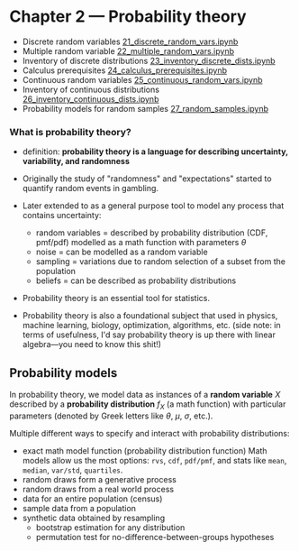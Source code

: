 # Chapter 2 — Probability theory

- Discrete random variables [21_discrete_random_vars.ipynb](./21_discrete_random_vars.ipynb)
- Multiple random variable [22_multiple_random_vars.ipynb](./22_multiple_random_vars.ipynb)
- Inventory of discrete distributions [23_inventory_discrete_dists.ipynb](./23_inventory_discrete_dists.ipynb)
- Calculus prerequisites [24_calculus_prerequisites.ipynb](./24_calculus_prerequisites.ipynb)
- Continuous random variables [25_continuous_random_vars.ipynb](./25_continuous_random_vars.ipynb)
- Inventory of continuous distributions [26_inventory_continuous_dists.ipynb](./26_inventory_continuous_dists.ipynb)
- Probability models for random samples [27_random_samples.ipynb](./27_random_samples.ipynb)




### What is probability theory?

- definition: **probability theory is a language for describing uncertainty, variability, and randomness**

- Originally the study of "randomness" and "expectations" started to quantify random events in gambling.

- Later extended to as a general purpose tool to model any process that contains uncertainty:
  - random variables = described by probability distribution (CDF, pmf/pdf) modelled as a math function with parameters $\theta$
  - noise = can be modelled as a random variable
  - sampling = variations due to random selection of a subset from the population
  - beliefs = can be described as probability distributions


- Probability theory is an essential tool for statistics.

- Probability theory is also a foundational subject that used in physics, machine learning, biology, optimization, algorithms, etc. (side note: in terms of usefulness, I'd say probability theory is up there with linear algebra—you need to know this shit!)


## Probability models

In probability theory, we model data as instances of a **random variable** $X$
described by a **probability distribution** $f_X$ (a math function)
with particular parameters (denoted by Greek letters like $\theta$, $\mu$, $\sigma$, etc.).

Multiple different ways to specify and interact with probability distributions:
- exact math model function (probability distribution function)
  Math models allow us the most options: `rvs`, `cdf`, `pdf/pmf`,
  and stats like `mean`, `median`, `var/std`, `quartiles`.
- random draws form a generative process
- random draws from a real world process
- data for an entire population (census)
- sample data from a population
- synthetic data obtained by resampling
  - bootstrap estimation for any distribution
  - permutation test for no-difference-between-groups hypotheses
